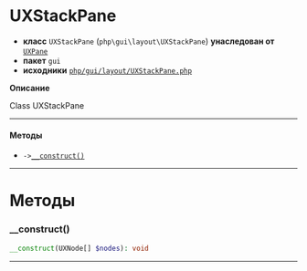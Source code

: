# UXStackPane

- **класс** `UXStackPane` (`php\gui\layout\UXStackPane`) **унаследован от** [`UXPane`](api-docs/classes/php/gui/layout/UXPane.ru.md)
- **пакет** `gui`
- **исходники** [`php/gui/layout/UXStackPane.php`](./src/main/resources/JPHP-INF/sdk/php/gui/layout/UXStackPane.php)

**Описание**

Class UXStackPane

---

#### Методы

- `->`[`__construct()`](#method-__construct)

---
# Методы

<a name="method-__construct"></a>

### __construct()
```php
__construct(UXNode[] $nodes): void
```

---
